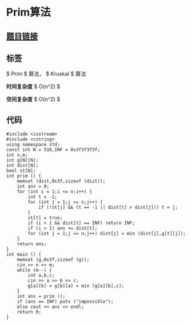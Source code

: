 # Prim算法
## [题目链接](https://www.acwing.com/problem/content/860/)

## 标签
 $ Prim $ 算法， $ Kruskal $ 算法

**时间复杂度**  $ O(n^2) $ 

**空间复杂度**  $ O(n^2) $ 

## 代码
```
#include <iostream>
#include <cstring>
using namespace std;
const int N = 510,INF = 0x3f3f3f3f;
int n,m;
int g[N][N];
int dist[N];
bool st[N];
int prim () {
    memset (dist,0x3f,sizeof (dist));
    int ans = 0;
    for (int i = 1;i <= n;i++) {
        int t = -1;
        for (int j = 1;j <= n;j++) {
            if (!st[j] && (t == -1 || dist[t] > dist[j])) t = j;
        }
        st[t] = true;
        if (i > 1 && dist[t] == INF) return INF;
        if (i > 1) ans += dist[t];
        for (int j = 1;j <= n;j++) dist[j] = min (dist[j],g[t][j]);
    }
    return ans;
}
int main () {
    memset (g,0x3f,sizeof (g));
    cin >> n >> m;
    while (m--) {
        int a,b,c;
        cin >> a >> b >> c;
        g[a][b] = g[b][a] = min (g[a][b],c);
    }
    int ans = prim ();
    if (ans == INF) puts ("impossible");
    else cout << ans << endl;
    return 0;
}
```